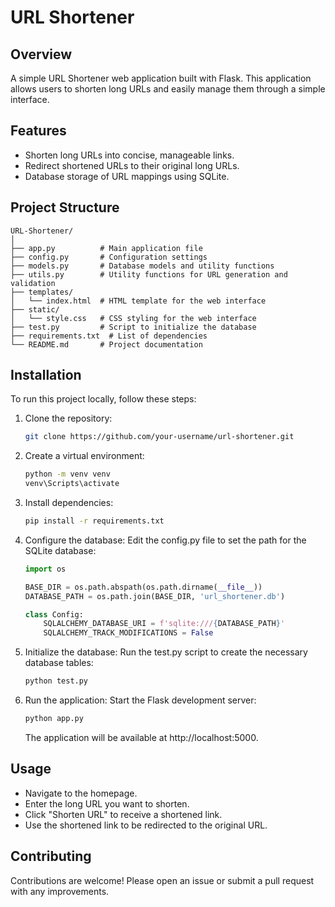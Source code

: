 # URL Shortener

## Overview

A simple URL Shortener web application built with Flask. This application allows users to shorten long URLs and easily manage them through a simple interface.

## Features

- Shorten long URLs into concise, manageable links.
- Redirect shortened URLs to their original long URLs.
- Database storage of URL mappings using SQLite.

## Project Structure

```plaintext
URL-Shortener/
│
├── app.py          # Main application file
├── config.py       # Configuration settings
├── models.py       # Database models and utility functions
├── utils.py        # Utility functions for URL generation and validation
├── templates/
│   └── index.html  # HTML template for the web interface
├── static/
│   └── style.css   # CSS styling for the web interface
├── test.py         # Script to initialize the database
├── requirements.txt  # List of dependencies
└── README.md       # Project documentation
```

## Installation

To run this project locally, follow these steps:

1. Clone the repository:

   ```bash
   git clone https://github.com/your-username/url-shortener.git
   ```

2. Create a virtual environment:

   ```bash
   python -m venv venv
   venv\Scripts\activate
   ```

3. Install dependencies:

   ```bash
   pip install -r requirements.txt
   ```

4. Configure the database:
   Edit the config.py file to set the path for the SQLite database:

   ```python
   import os

   BASE_DIR = os.path.abspath(os.path.dirname(__file__))
   DATABASE_PATH = os.path.join(BASE_DIR, 'url_shortener.db')

   class Config:
       SQLALCHEMY_DATABASE_URI = f'sqlite:///{DATABASE_PATH}'
       SQLALCHEMY_TRACK_MODIFICATIONS = False
   ```

5. Initialize the database:
   Run the test.py script to create the necessary database tables:

   ```bash
   python test.py
   ```

6. Run the application:
   Start the Flask development server:
   ```bash
   python app.py
   ```
   The application will be available at http://localhost:5000.

## Usage

- Navigate to the homepage.
- Enter the long URL you want to shorten.
- Click "Shorten URL" to receive a shortened link.
- Use the shortened link to be redirected to the original URL.

## Contributing

Contributions are welcome! Please open an issue or submit a pull request with any improvements.
